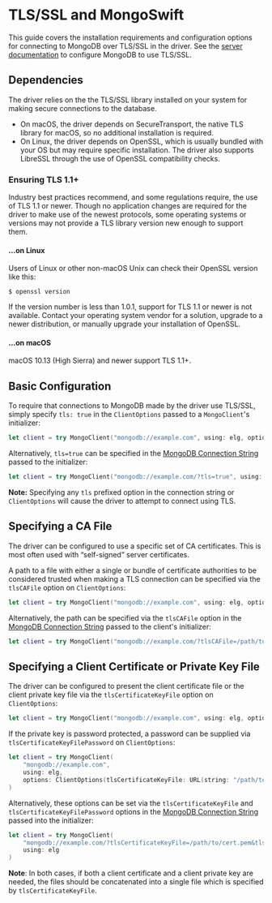 # TLS/SSL and MongoSwift

This guide covers the installation requirements and configuration options for connecting to MongoDB over TLS/SSL in the driver. See the [server documentation](https://docs.mongodb.com/manual/tutorial/configure-ssl/) to configure MongoDB to use TLS/SSL.

## Dependencies

The driver relies on the the TLS/SSL library installed on your system for making secure connections to the database. 
 - On macOS, the driver depends on SecureTransport, the native TLS library for macOS, so no additional installation is required.
 - On Linux, the driver depends on OpenSSL, which is usually bundled with your OS but may require specific installation. The driver also supports LibreSSL through the use of OpenSSL compatibility checks.
 
### Ensuring TLS 1.1+

Industry best practices recommend, and some regulations require, the use of TLS 1.1 or newer. Though no application changes are required for the driver to make use of the newest protocols, some operating systems or versions may not provide a TLS library version new enough to support them.

#### ...on Linux

Users of Linux or other non-macOS Unix can check their OpenSSL version like this:
```
$ openssl version
```
If the version number is less than 1.0.1, support for TLS 1.1 or newer is not available. Contact your operating system vendor for a solution, upgrade to a newer distribution, or manually upgrade your installation of OpenSSL.

#### ...on macOS

macOS 10.13 (High Sierra) and newer support TLS 1.1+.


## Basic Configuration

To require that connections to MongoDB made by the driver use TLS/SSL, simply specify `tls: true` in the `ClientOptions` passed to a `MongoClient`'s initializer:
```swift
let client = try MongoClient("mongodb://example.com", using: elg, options: ClientOptions(tls: true))
```

Alternatively, `tls=true` can be specified in the [MongoDB Connection String](https://docs.mongodb.com/manual/reference/connection-string/) passed to the initializer:
```swift
let client = try MongoClient("mongodb://example.com/?tls=true", using: elg)
```
**Note:** Specifying any `tls` prefixed option in the connection string or `ClientOptions` will cause the driver to attempt to connect using TLS.

## Specifying a CA File

The driver can be configured to use a specific set of CA certificates. This is most often used with “self-signed” server certificates. 

A path to a file with either a single or bundle of certificate authorities to be considered trusted when making a TLS connection can be specified via the `tlsCAFile` option on `ClientOptions`:
```swift
let client = try MongoClient("mongodb://example.com", using: elg, options: ClientOptions(tlsCAFile: URL(string: "/path/to/ca.pem")))
```

Alternatively, the path can be specified via the `tlsCAFile` option in the [MongoDB Connection String](https://docs.mongodb.com/manual/reference/connection-string/) passed to the client's initializer:
```swift
let client = try MongoClient("mongodb://example.com/?tlsCAFile=/path/to/ca.pem", using: elg)
```

## Specifying a Client Certificate or Private Key File

The driver can be configured to present the client certificate file or the client private key file via the `tlsCertificateKeyFile` option on `ClientOptions`:
```swift
let client = try MongoClient("mongodb://example.com", using: elg, options: ClientOptions(tlsCertificateKeyFile: URL(string: "/path/to/cert.pem")))
```
If the private key is password protected, a password can be supplied via `tlsCertificateKeyFilePassword` on `ClientOptions`:
```swift
let client = try MongoClient(
    "mongodb://example.com",
    using: elg,
    options: ClientOptions(tlsCertificateKeyFile: URL(string: "/path/to/cert.pem"), tlsCertificateKeyFilePassword: <password>)
)
```

Alternatively, these options can be set via the `tlsCertificateKeyFile` and `tlsCertificateKeyFilePassword` options in the [MongoDB Connection String](https://docs.mongodb.com/manual/reference/connection-string/) passed into the initializer:
```swift
let client = try MongoClient(
    "mongodb://example.com/?tlsCertificateKeyFile=/path/to/cert.pem&tlsCertificateKeyFilePassword=<password>"
    using: elg
)
```
**Note**: In both cases, if both a client certificate and a client private key are needed, the files should be concatenated into a single file which is specified by `tlsCertificateKeyFile`.

